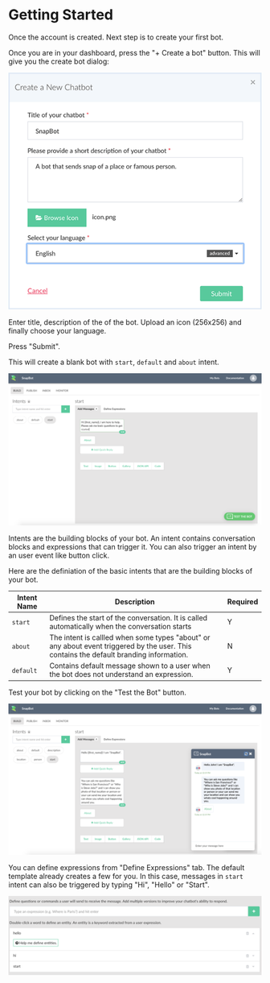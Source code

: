 # Getting Started

Once the account is created. Next step is to create your first bot. 

Once you are in your dashboard, press the "+ Create a bot" button. This will give you the create bot dialog:

![](create-bot.png)

Enter title, description of the of the bot. Upload an icon (256x256) and finally choose your language. 


Press "Submit".

This will create a blank bot with `start`, `default` and `about` intent. 

![](blank-bot.png)


Intents are the building blocks of your bot. An intent contains conversation blocks and expressions that can trigger it. You can also trigger an intent by an user event like button click.

Here are the definiation of the basic intents that are the building blocks of your bot.

| Intent Name | Description | Required |
| -- | -- | -- |
| `start` | Defines the start of the conversation. It is called automatically when the conversation starts | Y |
| `about` | The intent is callled when some types "about" or any about event triggered by the user.  This contains the default branding information.  | N |
| `default` | Contains default message shown to a user when the bot does not understand an expression. | Y |

Test your bot by clicking on the "Test the Bot" button.

![](getting-started-test.png)


You can define expressions from "Define Expressions" tab. The default template already creates a few for you. In this case, messages in `start` intent can also be triggered by typing "Hi", "Hello" or "Start". 

![](getting-started-expressions.png)








